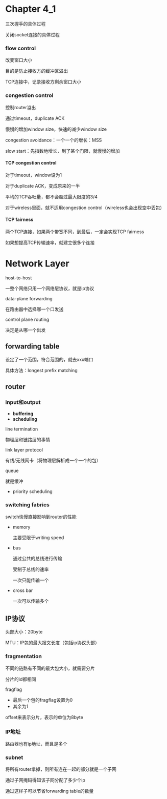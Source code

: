 # Chapter 4_1

三次握手的具体过程

关闭socket连接的具体过程

### flow control

改变窗口大小

目的是防止接收方的缓冲区溢出

TCP连接中，记录接收方剩余窗口大小

### congestion control

控制router溢出

通过timeout，duplicate ACK

慢慢的增加window size，快速的减少window size

congestion avoidance：一个一个的增长：MSS

slow start：先指数地增长，到了某个门限，就慢慢的增加

#### TCP congestion control

对于timeout，window设为1

对于duplicate ACK，变成原来的一半

平均的TCP吞吐量，都不会超过最大限度的3/4

对于wireless里面，就不适用congestion control（wireless也会出现空中丢包）

#### TCP fairness

两个TCP连接，如果两个带宽不同，到最后，一定会实现TCP fairness

如果想提高TCP传输速率，就建立很多个连接

# Network Layer

host-to-host

一整个网络只用一个网络层协议，就是ip协议

data-plane			forwarding 

在路由器中选择哪一个口发送

control plane		routing

决定是从哪一个出发

## forwarding table

设定了一个范围，符合范围的，就去xxx端口

具体方法：longest prefix matching

## router

### input和output

- **buffering**
- **scheduling**

line termination

物理层和链路层的事情

link layer protocol

有线/无线网卡（将物理层解析成一个一个的包）

queue

就是缓冲

- priority scheduling

### switching fabrics

switch快慢直接影响到router的性能

- memory

  主要受限于writing speed

- bus

  通过公共的总线进行传输

  受制于总线的速率

  一次只能传输一个

- cross bar

  一次可以传输多个

## IP协议

头部大小：20byte

MTU：IP包的最大报文长度（包括ip协议头部）

### fragmentation

不同的链路有不同的最大包大小，就需要分片

分片的id都相同

fragflag

- 最后一个包的fragflag设置为0
- 其余为1

offset来表示分片，表示的单位为8byte

### IP地址

路由器也有ip地址，而且是多个

### subnet

将所有router拿掉，则所有连在一起的部分就是一个子网

通过子网掩码得知该子网分配了多少个ip

通过这样子可以节省forwarding table的数量